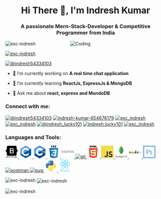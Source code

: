
<h1 align="center">Hi There 👋, I'm Indresh Kumar</h1>
<h3 align="center">A passionate Mern-Stack-Developer & Competitive Programmer from India</h3>
<img border-radius="4px" align="right" width="300" src="https://media.tenor.com/whgQwNlVvNkAAAAi/xero-code.gif"  alt="Coding">
<p align="left"> <img
        src="https://komarev.com/ghpvc/?username=exc-indresh&label=Profile%20views&color=0e75b6&style=flat"
        alt="exc-indresh" /> </p>

<p align="left"> <a href="https://github.com/ryo-ma/github-profile-trophy"><img
            src="https://github-profile-trophy.vercel.app/?username=exc-indresh" alt="exc-indresh" /></a> </p>

<p align="left"> <a href="https://twitter.com/@indresh54334103" target="blank"><img
            src="https://img.shields.io/twitter/follow/@indresh54334103?logo=twitter&style=for-the-badge"
            alt="@indresh54334103" /></a> </p>

- 🔭 I’m currently working on **A real time chat application**

- 🌱 I’m currently learning **ReactJs, ExpressJs & MongoDB**

- 💬 Ask me about **react, express and MondoDB**

<h3 align="left">Connect with me:</h3>
<p align="left">
    <a href="https://twitter.com/@indresh54334103" target="blank"><img align="center"
            src="https://raw.githubusercontent.com/rahuldkjain/github-profile-readme-generator/master/src/images/icons/Social/twitter.svg"
            alt="@indresh54334103" height="30" width="40" /></a>
    <a href="https://linkedin.com/in/indresh-kumar-654676179" target="blank"><img align="center"
            src="https://raw.githubusercontent.com/rahuldkjain/github-profile-readme-generator/master/src/images/icons/Social/linked-in-alt.svg"
            alt="indresh-kumar-654676179" height="30" width="40" /></a>
    <a href="https://instagram.com/exc_indresh" target="blank"><img align="center"
            src="https://raw.githubusercontent.com/rahuldkjain/github-profile-readme-generator/master/src/images/icons/Social/instagram.svg"
            alt="exc_indresh" height="30" width="40" /></a>
    <a href="https://www.codechef.com/users/exc_indresh" target="blank"><img align="center"
            src="https://cdn.jsdelivr.net/npm/simple-icons@3.1.0/icons/codechef.svg" alt="exc_indresh" height="30"
            width="40" /></a>
    <a href="https://www.hackerrank.com/@indresh_lucky101" target="blank"><img align="center"
            src="https://raw.githubusercontent.com/rahuldkjain/github-profile-readme-generator/master/src/images/icons/Social/hackerrank.svg"
            alt="@indresh_lucky101" height="30" width="40" /></a>
    <a href="https://codeforces.com/profile/indresh.lucky101" target="blank"><img align="center"
            src="https://raw.githubusercontent.com/rahuldkjain/github-profile-readme-generator/master/src/images/icons/Social/codeforces.svg"
            alt="indresh.lucky101" height="30" width="40" /></a>
    <a href="https://www.leetcode.com/exc_indresh" target="blank"><img align="center"
            src="https://raw.githubusercontent.com/rahuldkjain/github-profile-readme-generator/master/src/images/icons/Social/leet-code.svg"
            alt="exc_indresh" height="30" width="40" /></a>
</p>

<h3 align="left">Languages and Tools:</h3>
<p align="left"> <a href="https://getbootstrap.com" target="_blank" rel="noreferrer"> <img
            src="https://raw.githubusercontent.com/devicons/devicon/master/icons/bootstrap/bootstrap-plain-wordmark.svg"
            alt="bootstrap" width="40" height="40" /> </a> <a href="https://www.cprogramming.com/" target="_blank"
        rel="noreferrer"> <img src="https://raw.githubusercontent.com/devicons/devicon/master/icons/c/c-original.svg"
            alt="c" width="40" height="40" /> </a> <a href="https://www.w3schools.com/cpp/" target="_blank"
        rel="noreferrer"> <img
            src="https://raw.githubusercontent.com/devicons/devicon/master/icons/cplusplus/cplusplus-original.svg"
            alt="cplusplus" width="40" height="40" /> </a> <a href="https://www.w3schools.com/css/" target="_blank"
        rel="noreferrer"> <img
            src="https://raw.githubusercontent.com/devicons/devicon/master/icons/css3/css3-original-wordmark.svg"
            alt="css3" width="40" height="40" /> </a> <a href="https://expressjs.com" target="_blank" rel="noreferrer">
        <img src="https://raw.githubusercontent.com/devicons/devicon/master/icons/express/express-original-wordmark.svg"
            alt="express" width="40" height="40" /> </a> <a href="https://git-scm.com/" target="_blank"
        rel="noreferrer"> <img src="https://www.vectorlogo.zone/logos/git-scm/git-scm-icon.svg" alt="git" width="40"
            height="40" /> </a> <a href="https://www.w3.org/html/" target="_blank" rel="noreferrer"> <img
            src="https://raw.githubusercontent.com/devicons/devicon/master/icons/html5/html5-original-wordmark.svg"
            alt="html5" width="40" height="40" /> </a> <a href="https://developer.mozilla.org/en-US/docs/Web/JavaScript"
        target="_blank" rel="noreferrer"> <img
            src="https://raw.githubusercontent.com/devicons/devicon/master/icons/javascript/javascript-original.svg"
            alt="javascript" width="40" height="40" /> </a> <a href="https://www.mongodb.com/" target="_blank"
        rel="noreferrer"> <img
            src="https://raw.githubusercontent.com/devicons/devicon/master/icons/mongodb/mongodb-original-wordmark.svg"
            alt="mongodb" width="40" height="40" /> </a> <a href="https://nodejs.org" target="_blank" rel="noreferrer">
        <img src="https://raw.githubusercontent.com/devicons/devicon/master/icons/nodejs/nodejs-original-wordmark.svg"
            alt="nodejs" width="40" height="40" /> </a> <a href="https://www.photoshop.com/en" target="_blank"
        rel="noreferrer"> <img
            src="https://raw.githubusercontent.com/devicons/devicon/master/icons/photoshop/photoshop-line.svg"
            alt="photoshop" width="40" height="40" /> </a> <a href="https://postman.com" target="_blank"
        rel="noreferrer"> <img src="https://www.vectorlogo.zone/logos/getpostman/getpostman-icon.svg" alt="postman"
            width="40" height="40" /> </a> <a href="https://pugjs.org" target="_blank" rel="noreferrer"> <img
            src="https://cdn.worldvectorlogo.com/logos/pug.svg" alt="pug" width="40" height="40" /> </a> <a
        href="https://www.python.org" target="_blank" rel="noreferrer"> <img
            src="https://raw.githubusercontent.com/devicons/devicon/master/icons/python/python-original.svg"
            alt="python" width="40" height="40" /> </a> <a href="https://reactjs.org/" target="_blank" rel="noreferrer">
        <img src="https://raw.githubusercontent.com/devicons/devicon/master/icons/react/react-original-wordmark.svg"
            alt="react" width="40" height="40" /> </a> </p>

<p><img align="left"
        src="https://github-readme-stats.vercel.app/api/top-langs?username=exc-indresh&show_icons=true&locale=en&layout=compact"
        alt="exc-indresh" /></p>

<p>&nbsp;<img align="center"
        src="https://github-readme-stats.vercel.app/api?username=exc-indresh&show_icons=true&locale=en"
        alt="exc-indresh" /></p>

<p><img align="center" src="https://github-readme-streak-stats.herokuapp.com/?user=exc-indresh&" alt="exc-indresh" />
</p>
